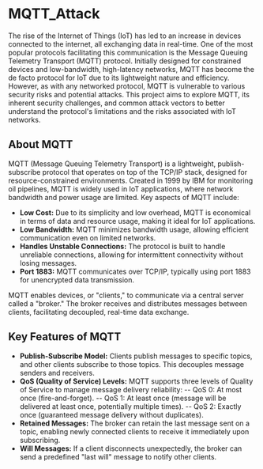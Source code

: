 # MQTT_Attack
The rise of the Internet of Things (IoT) has led to an increase in devices connected to the internet, all exchanging data in real-time. One of the most popular protocols facilitating this communication is the Message Queuing Telemetry Transport (MQTT) protocol. Initially designed for constrained devices and low-bandwidth, high-latency networks, MQTT has become the de facto protocol for IoT due to its lightweight nature and efficiency. However, as with any networked protocol, MQTT is vulnerable to various security risks and potential attacks. This project aims to explore MQTT, its inherent security challenges, and common attack vectors to better understand the protocol's limitations and the risks associated with IoT networks.

## About MQTT
MQTT (Message Queuing Telemetry Transport) is a lightweight, publish-subscribe protocol that operates on top of the TCP/IP stack, designed for resource-constrained environments. Created in 1999 by IBM for monitoring oil pipelines, MQTT is widely used in IoT applications, where network bandwidth and power usage are limited. Key aspects of MQTT include:

- **Low Cost:** Due to its simplicity and low overhead, MQTT is economical in terms of data and resource usage, making it ideal for IoT applications.
- **Low Bandwidth:** MQTT minimizes bandwidth usage, allowing efficient communication even on limited networks.
- **Handles Unstable Connections:** The protocol is built to handle unreliable connections, allowing for intermittent connectivity without losing messages.
- **Port 1883:** MQTT communicates over TCP/IP, typically using port 1883 for unencrypted data transmission.

MQTT enables devices, or "clients," to communicate via a central server called a "broker." The broker receives and distributes messages between clients, facilitating decoupled, real-time data exchange.

## Key Features of MQTT

- **Publish-Subscribe Model:** Clients publish messages to specific topics, and other clients subscribe to those topics. This decouples message senders and receivers.
- **QoS (Quality of Service) Levels:** MQTT supports three levels of Quality of Service to manage message delivery reliability:
  -- QoS 0: At most once (fire-and-forget).
  -- QoS 1: At least once (message will be delivered at least once, potentially multiple times).
  -- QoS 2: Exactly once (guaranteed message delivery without duplicates).
- **Retained Messages:** The broker can retain the last message sent on a topic, enabling newly connected clients to receive it immediately upon subscribing.
- **Will Messages:** If a client disconnects unexpectedly, the broker can send a predefined "last will" message to notify other clients.
